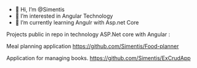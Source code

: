 - 👋 Hi, I’m @Simentis
- 👀 I’m interested in Angular Technology
- 🌱 I’m currently learning Angulr with Asp.net Core

Projects public in repo in technology ASP.Net core with Angular :

Meal planning application
https://github.com/Simentis/Food-planner

Application for managing books.
https://github.com/Simentis/ExCrudApp

